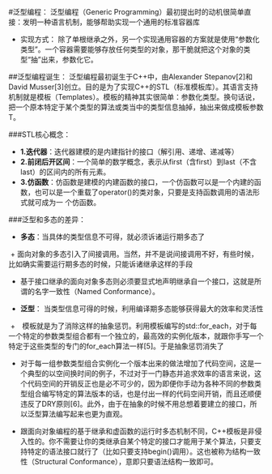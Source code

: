 #泛型编程：
 泛型编程（Generic Programming）最初提出时的动机很简单直接：发明一种语言机制，能够帮助实现一个通用的标准容器库
 + 实现方式：
 除了单根继承之外，另一个实现通用容器的方案就是使用“参数化类型”。一个容器需要能够存放任何类型的对象，那干脆就把这个对象的类型“抽”出来，参数化它。

##泛型编程诞生：
泛型编程最初诞生于C++中，由Alexander Stepanov[2]和David Musser[3]创立。目的是为了实现C++的STL（标准模板库）。其语言支持机制就是模板（Templates）。模板的精神其实很简单：参数化类型。换句话说，把一个原本特定于某个类型的算法或类当中的类型信息抽掉，抽出来做成模板参数T。
 
###STL核心概念：
 + **1.迭代器**：迭代器建模的是内建指针的接口（解引用、递增、递减等）
 + **2.前闭后开区间**：一个简单的数学概念，表示从first（含first）到last（不含last）的区间内的所有元素。
 + __3.仿函数__：仿函数是建模的内建函数的接口，一个仿函数可以是一个内建的函数，也可以是一个重载了operator()的类对象，只要是支持函数调用的语法形式就可成为一  个仿函数。
 
###泛型和多态的差异：
 + **多态**：当具体的类型信息不可得，就必须诉诸运行期多态了   
 
  + 面向对象的多态引入了间接调用。当然，并不是说间接调用不好，有些时候，比如确实需要运行期多态的时候，只能诉诸继承这样的手段
  
  + 基于接口继承的面向对象多态则必须要显式地声明继承自一个接口，这就是所谓的名字一致性（Named Conformance）。
 
 + **泛型**： 当类型信息可得的时候，利用编译期多态能够获得最大的效率和灵活性    
 
  +　模板就是为了消除这样的抽象惩罚。利用模板编写的std::for_each，对于每一个特定的参数类型组合都有一个独立的，最高效的实例化版本，就跟你手写一个特定于这些类型的专门的for_each算法一样[5]。于是抽象惩罚消失了
  
  + 对于每一组参数类型组合实例化一个版本出来的做法增加了代码空间，这是一个典型的以空间换时间的例子，不过对于一门静态并追求效率的语言来说，这个代码空间的开销反正也是必不可少的，因为即便你手动为各种不同的参数类型组合编写特定的算法版本的话，也是付出一样的代码空间开销，而且还顺便违反了DRY原则[6]。此外，由于在抽象的时候不用总想着要建立的接口，所以泛型算法编写起来也更为直观。
  
  + 跟面向对象编程的基于继承和虚函数的运行时多态机制不同，C++模板是非侵入性的。你不需要让你的类继承自某个特定的接口才能用于某个算法，只要支持特定的语法接口就行了（比如只要支持begin()调用）。这也被称为结构一致性（Structural Conformance），意即只要语法结构一致即可。

